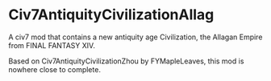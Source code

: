 # Civ7AntiquityCivilizationAllag
A civ7 mod that contains a new antiquity age Civilization, the Allagan Empire from FINAL FANTASY XIV.

Based on Civ7AntiquityCivilizationZhou by FYMapleLeaves, this mod is nowhere close to complete.
